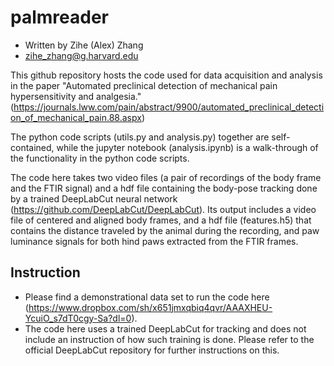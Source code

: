 # palmreader
- Written by Zihe (Alex) Zhang
- zihe_zhang@g.harvard.edu

This github repository hosts the code used for data acquisition and analysis in the paper "Automated preclinical detection of mechanical pain hypersensitivity and analgesia." (https://journals.lww.com/pain/abstract/9900/automated_preclinical_detection_of_mechanical_pain.88.aspx)

The python code scripts (utils.py and analysis.py) together are self-contained, while the jupyter notebook (analysis.ipynb) is a walk-through of the functionality in the python code scripts.

The code here takes two video files (a pair of recordings of the body frame and the FTIR signal) and a hdf file containing the body-pose tracking done by a trained DeepLabCut neural network (https://github.com/DeepLabCut/DeepLabCut). Its output includes a video file of centered and aligned body frames, and a hdf file (features.h5) that contains the distance traveled by the animal during the recording, and paw luminance signals for both hind paws extracted from the FTIR frames.

## Instruction
- Please find a demonstrational data set to run the code here (https://www.dropbox.com/sh/x651jmxqbiq4qvr/AAAXHEU-YcuiO_s7dT0cgy-Sa?dl=0).
- The code here uses a trained DeepLabCut for tracking and does not include an instruction of how such training is done. Please refer to the official DeepLabCut repository for further instructions on this.
